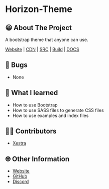 # Horizon-Theme

## 😀 About The Project
A bootstrap theme that anyone can use.

[Website](https://xestra1.github.io/Horizon-Theme/public/) | [CDN](https://xestra1.github.io/Horizon-Theme/cdn/bootstrap.css) | [SRC](https://github.com/Xestra1/Horizon-Theme/tree/master/src) | [Build](https://github.com/Xestra1/Horizon-Theme/tree/master/build) | [DOCS](https://getbootstrap.com/docs/4.3/getting-started/introduction/)

## 👿 Bugs
- None

## 🤔 What I learned
- How to use Bootstrap
- How to use SASS files to generate CSS files
- How to use examples and index files

## 👨‍💻 Contributors
- [Xestra](https://github.com/Xestra1)

## 🌐 Other Information
- [Website](https://xestra.us/)
- [GitHub](https://github.com/Xestra1) 
- [Discord](https://discord.gg/gRS7gw4)